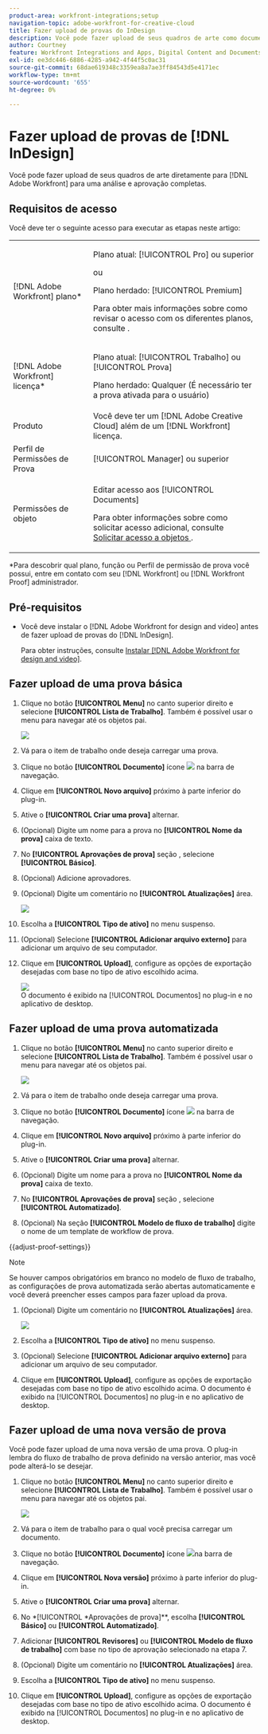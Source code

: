 ```yaml
---
product-area: workfront-integrations;setup
navigation-topic: adobe-workfront-for-creative-cloud
title: Fazer upload de provas do InDesign
description: Você pode fazer upload de seus quadros de arte como documentos para uma revisão e aprovação rápidas ou simplesmente armazenar no Adobe Workfront.
author: Courtney
feature: Workfront Integrations and Apps, Digital Content and Documents
exl-id: ee3dc446-6886-4285-a942-4f44f5c0ac31
source-git-commit: 68dae619348c3359ea8a7ae3ff84543d5e4171ec
workflow-type: tm+mt
source-wordcount: '655'
ht-degree: 0%

---
```


# Fazer upload de provas de [!DNL InDesign]

Você pode fazer upload de seus quadros de arte diretamente para [!DNL Adobe Workfront] para uma análise e aprovação completas.

## Requisitos de acesso

Você deve ter o seguinte acesso para executar as etapas neste artigo:

<table style="table-layout:auto"> 
 <col> 
 <col> 
 <tbody> 
 <tr> 
   <td role="rowheader">[!DNL Adobe Workfront] plano*</td> 
   <td> <p>Plano atual: [!UICONTROL Pro] ou superior</p> <p>ou</p> <p>Plano herdado: [!UICONTROL Premium]</p> <p>Para obter mais informações sobre como revisar o acesso com os diferentes planos, consulte .</p> </td> 
  </tr> 
  <tr> 
   <td role="rowheader">[!DNL Adobe Workfront] licença*</td> 
   <td> <p>Plano atual: [!UICONTROL Trabalho] ou [!UICONTROL Prova]</p> <p>Plano herdado: Qualquer (É necessário ter a prova ativada para o usuário)</p> </td> 
  </tr> 
  <tr> 
   <td role="rowheader">Produto</td> 
   <td>Você deve ter um [!DNL Adobe Creative Cloud] além de um [!DNL Workfront] licença.</td> 
  </tr> 
  <tr> 
   <td role="rowheader">Perfil de Permissões de Prova </td> 
   <td>[!UICONTROL Manager] ou superior</td> 
  </tr> 
  <tr> 
   <td role="rowheader">Permissões de objeto</td> 
   <td> <p>Editar acesso aos [!UICONTROL Documents]</p> <p>Para obter informações sobre como solicitar acesso adicional, consulte <a href="../../workfront-basics/grant-and-request-access-to-objects/request-access.md" class="MCXref xref">Solicitar acesso a objetos </a>.</p> </td> 
  </tr> 
 </tbody> 
</table>

&#42;Para descobrir qual plano, função ou Perfil de permissão de prova você possui, entre em contato com seu [!DNL Workfront] ou [!DNL Workfront Proof] administrador.

## Pré-requisitos

* Você deve instalar o [!DNL Adobe Workfront for design and video] antes de fazer upload de provas do [!DNL InDesign].

   Para obter instruções, consulte [Instalar [!DNL Adobe Workfront for design and video]](/help/quicksilver/workfront-integrations-and-apps/adobe-workfront-for-creative-cloud/wf-install-cc.md).

## Fazer upload de uma prova básica

1. Clique no botão **[!UICONTROL Menu]** no canto superior direito e selecione **[!UICONTROL Lista de Trabalho]**. Também é possível usar o menu para navegar até os objetos pai.

   ![](assets/go-back-to-work-list-350x314.png)

1. Vá para o item de trabalho onde deseja carregar uma prova.
1. Clique no botão **[!UICONTROL Documento]** ícone ![](assets/documents.png) na barra de navegação.
1. Clique em **[!UICONTROL Novo arquivo]** próximo à parte inferior do plug-in.
1. Ative o **[!UICONTROL Criar uma prova]** alternar.
1. (Opcional) Digite um nome para a prova no **[!UICONTROL Nome da prova]** caixa de texto.
1. No **[!UICONTROL Aprovações de prova]** seção , selecione **[!UICONTROL Básico]**.
1. (Opcional) Adicione aprovadores.
1. (Opcional) Digite um comentário no **[!UICONTROL Atualizações]** área.

   ![](assets/add-comment.png)

1. Escolha a **[!UICONTROL Tipo de ativo]** no menu suspenso.

1. (Opcional) Selecione **[!UICONTROL Adicionar arquivo externo]** para adicionar um arquivo de seu computador.
1. Clique em **[!UICONTROL Upload]**, configure as opções de exportação desejadas com base no tipo de ativo escolhido acima.

   ![](assets/plugin-files-350x307.png)\
   O documento é exibido na [!UICONTROL Documentos] no plug-in e no aplicativo de desktop.


## Fazer upload de uma prova automatizada

1. Clique no botão **[!UICONTROL Menu]** no canto superior direito e selecione **[!UICONTROL Lista de Trabalho]**. Também é possível usar o menu para navegar até os objetos pai.

   ![](assets/go-back-to-work-list-350x314.png)

1. Vá para o item de trabalho onde deseja carregar uma prova.
1. Clique no botão **[!UICONTROL Documento]** ícone ![](assets/documents.png) na barra de navegação.

1. Clique em **[!UICONTROL Novo arquivo]** próximo à parte inferior do plug-in.
1. Ative o **[!UICONTROL Criar uma prova]** alternar.
1. (Opcional) Digite um nome para a prova no **[!UICONTROL Nome da prova]** caixa de texto.
1. No **[!UICONTROL Aprovações de prova]** seção , selecione **[!UICONTROL Automatizado]**.
1. (Opcional) Na seção **[!UICONTROL Modelo de fluxo de trabalho]** digite o nome de um template de workflow de prova.

{{adjust-proof-settings}}

>[!NOTE]
>
> Se houver campos obrigatórios em branco no modelo de fluxo de trabalho, as configurações de prova automatizada serão abertas automaticamente e você deverá preencher esses campos para fazer upload da prova.


1. (Opcional) Digite um comentário no **[!UICONTROL Atualizações]** área.

   ![](assets/add-comment-automated-approval.png)

1. Escolha a **[!UICONTROL Tipo de ativo]** no menu suspenso.
1. (Opcional) Selecione **[!UICONTROL Adicionar arquivo externo]** para adicionar um arquivo de seu computador.
1. Clique em **[!UICONTROL Upload]**, configure as opções de exportação desejadas com base no tipo de ativo escolhido acima.
O documento é exibido na [!UICONTROL Documentos] no plug-in e no aplicativo de desktop.

## Fazer upload de uma nova versão de prova

Você pode fazer upload de uma nova versão de uma prova. O plug-in lembra do fluxo de trabalho de prova definido na versão anterior, mas você pode alterá-lo se desejar.

1. Clique no botão **[!UICONTROL Menu]** no canto superior direito e selecione **[!UICONTROL Lista de Trabalho]**. Também é possível usar o menu para navegar até os objetos pai.

   ![](assets/go-back-to-work-list-350x314.png)

1. Vá para o item de trabalho para o qual você precisa carregar um documento.
1. Clique no botão **[!UICONTROL Documento]** ícone ![](assets/documents.png)na barra de navegação.

1. Clique em **[!UICONTROL Nova versão]** próximo à parte inferior do plug-in.
1. Ative o **[!UICONTROL Criar uma prova]** alternar.

1. No *[!UICONTROL *Aprovações de prova]**, escolha **[!UICONTROL Básico]** ou **[!UICONTROL Automatizado]**.

1. Adicionar **[!UICONTROL Revisores]** ou **[!UICONTROL Modelo de fluxo de trabalho]** com base no tipo de aprovação selecionado na etapa 7.

1. (Opcional) Digite um comentário no **[!UICONTROL Atualizações]** área.
1. Escolha a **[!UICONTROL Tipo de ativo]** no menu suspenso.
1. Clique em **[!UICONTROL Upload]**, configure as opções de exportação desejadas com base no tipo de ativo escolhido acima.
O documento é exibido na [!UICONTROL Documentos] no plug-in e no aplicativo de desktop.
